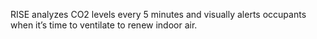 RISE analyzes CO2 levels every 5 minutes and visually alerts occupants when it’s time to ventilate to renew indoor air.
